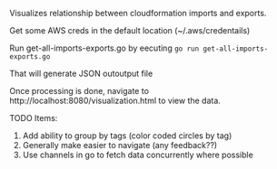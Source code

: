 Visualizes relationship between cloudformation imports and exports.

Get some AWS creds in the default location (~/.aws/credentails)

Run get-all-imports-exports.go by eecuting
`go run get-all-imports-exports.go`

That will generate JSON outoutput file

Once processing is done, navigate to http://localhost:8080/visualization.html to view the data.

TODO Items:

1. Add ability to group by tags (color coded circles by tag)
2. Generally make easier to navigate (any feedback??)
3. Use channels in go to fetch data concurrently where possible
